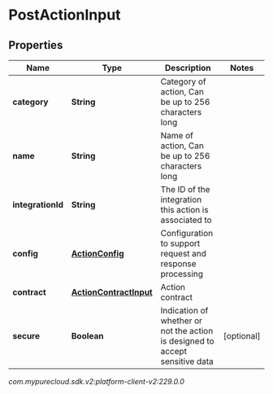 # PostActionInput


## Properties

| Name | Type | Description | Notes |
| ------------ | ------------- | ------------- | ------------- |
| **category** | **String** | Category of action, Can be up to 256 characters long |  |
| **name** | **String** | Name of action, Can be up to 256 characters long |  |
| **integrationId** | **String** | The ID of the integration this action is associated to |  |
| **config** | [**ActionConfig**](ActionConfig) | Configuration to support request and response processing |  |
| **contract** | [**ActionContractInput**](ActionContractInput) | Action contract |  |
| **secure** | **Boolean** | Indication of whether or not the action is designed to accept sensitive data |  [optional] |




_com.mypurecloud.sdk.v2:platform-client-v2:229.0.0_
